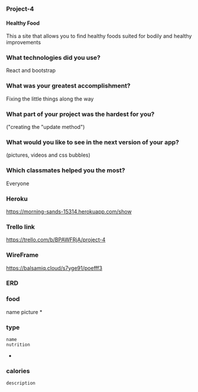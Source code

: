 ### Project-4

#### Healthy Food
This a site that allows you to find healthy foods suited for bodily and healthy improvements
 
### What technologies did you use? 
React and bootstrap
### What was your greatest accomplishment? 
Fixing the little things along the way
### What part of your project was the hardest for you?
("creating the "update method")
### What would you like to see in the next version of your app?
(pictures, videos and css bubbles)
### Which classmates helped you the most? 
Everyone
### Heroku
https://morning-sands-15314.herokuapp.com/show

### Trello link
https://trello.com/b/BPAWFRjA/project-4

### WireFrame
https://balsamiq.cloud/s7yge91/poefff3

### ERD
### food
  name
  picture
  *
  ### type
    name
    nutrition
*
### calories
    description


